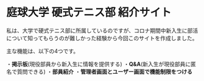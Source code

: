 
# 庭球大学 硬式テニス部 紹介サイト
私は、大学で硬式テニス部に所属しているのですが、コロナ期間中新入生に部活について知ってもらうのが難しかった経験から今回このサイトを作成しました。

主な機能は、以下の4つです。

・**掲示板**(現役部員から新入生に情報を提供する)
・**Q&A**(新入生が現役部員に匿名で質問できる)
・**部員紹介**
・**管理者画面とユーザー画面で機能制限をつける**


